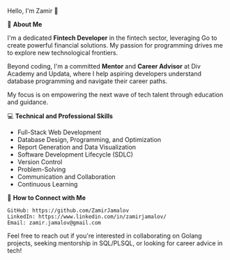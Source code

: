 <!--### Hi there 👋 -->

<!--
**ZamirJamalov/zamirjamalov** is a ✨ _special_ ✨ repository because its `README.md` (this file) appears on your GitHub profile.

Here are some ideas to get you started:

- 🔭 I’m currently working on ...
- 🌱 I’m currently learning ...
- 👯 I’m looking to collaborate on ...
- 🤔 I’m looking for help with ...
- 💬 Ask me about ...
- 📫 How to reach me: ...
- 😄 Pronouns: ...
- ⚡ Fun fact: ...
-->



Hello, I'm Zamir 👋

🌟 **About Me**

I'm a dedicated **Fintech Developer** in the fintech sector, leveraging Go to create powerful financial solutions. My passion for programming drives me to explore new technological frontiers.

Beyond coding, I'm a committed **Mentor** and **Career Advisor** at Div Academy and Updata, where I help aspiring developers understand database programming and navigate their career paths.

My focus is on empowering the next wave of tech talent through education and guidance.


💻 **Technical and Professional Skills**
- Full-Stack Web Development
- Database Design, Programming, and Optimization
- Report Generation and Data Visualization
- Software Development Lifecycle (SDLC)
- Version Control
- Problem-Solving
- Communication and Collaboration
- Continuous Learning
 

🤝 **How to Connect with Me**

    GitHub: https://github.com/ZamirJamalov
    LinkedIn: https://www.linkedin.com/in/zamirjamalov/
    Email: zamir.jamalov@gmail.com

Feel free to reach out if you're interested in collaborating on Golang projects, seeking mentorship in SQL/PLSQL, or looking for career advice in tech!
